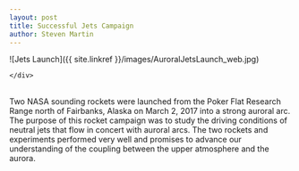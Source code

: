 ```yaml
---
layout: post
title: Successful Jets Campaign
author: Steven Martin
---
```


<div class="container">
  <div class="row">
    <div class="col-xs-2">

![Jets Launch]({{ site.linkref }}/images/AuroralJetsLaunch_web.jpg)

    </div>
  </div>
</div>
<br>
Two NASA sounding rockets were launched from the Poker Flat Research Range north of Fairbanks, Alaska on March 2, 2017 into a strong auroral arc.  The purpose of this rocket campaign was to study the driving conditions of neutral jets that flow in concert with auroral arcs.  The two rockets and experiments performed very well and promises to advance our understanding of the coupling between the upper atmosphere and the aurora.
